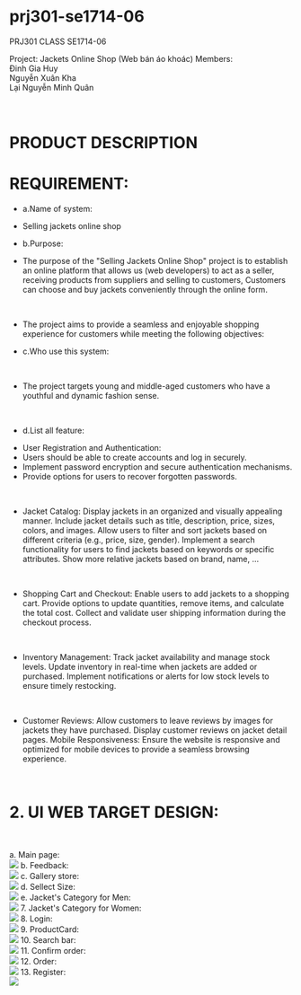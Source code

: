 # prj301-se1714-06

PRJ301 CLASS SE1714-06

Project: Jackets Online Shop (Web bán áo khoác)
Members: <br>
Đinh Gia Huy <br>
Nguyễn Xuân Kha <br>
Lại Nguyễn Minh Quân <br>
		<br></br>

# PRODUCT DESCRIPTION

# REQUIREMENT:
* a.Name of system:
 + Selling jackets online shop

* b.Purpose: 
+ The purpose of the "Selling Jackets Online Shop" project is to establish an online platform that allows us (web developers) to act as a seller, receiving products from suppliers and selling to customers, Customers can choose and buy jackets conveniently through the online form. 
<br>

+ The project aims to provide a seamless and enjoyable shopping experience for customers while meeting the following objectives:
* c.Who use this system: 
<br>

+  The project targets young and middle-aged customers who have a youthful and dynamic fashion sense.
<br>

* d.List all feature:
+ User Registration and Authentication: <br>
+ Users should be able to create accounts and log in securely. <br>
+ Implement password encryption and secure authentication mechanisms. <br>
+ Provide options for users to recover forgotten passwords. <br>
<br>

* Jacket Catalog:
Display jackets in an organized and visually appealing manner.
Include jacket details such as title, description, price, sizes, colors, and images.
Allow users to filter and sort jackets based on different criteria (e.g., price, size, gender).
Implement a search functionality for users to find jackets based on keywords or specific attributes.
Show more relative jackets based on brand, name, …
<br>

* Shopping Cart and Checkout:
Enable users to add jackets to a shopping cart.
Provide options to update quantities, remove items, and calculate the total cost.
Collect and validate user shipping information during the checkout process.
<br>

* Inventory Management:
Track jacket availability and manage stock levels.
Update inventory in real-time when jackets are added or purchased.
Implement notifications or alerts for low stock levels to ensure timely restocking.
<br>

* Customer Reviews:
Allow customers to leave reviews by images for jackets they have purchased.
Display customer reviews on jacket detail pages.
Mobile Responsiveness:
Ensure the website is responsive and optimized for mobile devices to provide a seamless browsing experience.
<br>

# 2. UI WEB TARGET DESIGN:
<br>

a.	 Main page:<br>
<img src="./GUI assignment/Base.png">
b.   Feedback:<br>
<img src="./GUI assignment/Feedback - xem xét thay đổi cần thêm feedback detail card.png">
c.   Gallery store:<br>
<img src="./GUI assignment/Gallery - cần thêm 1 bản có sản phẩm để cho thầy thấy.png">
d.   Sellect Size:<br>
<img src="./GUI assignment/Gợi ý chọn size.png">
e.   Jacket's Category for Men:<br>
<img src="./GUI assignment/Jacket's Category - Jackets for men.png">
7.   Jacket's Category for Women:<br>
<img src="./GUI assignment/Jacket's Category - Jackets for women.png">
8.   Login:<br>
<img src="./GUI assignment/Login.png">
9.   ProductCard:<br>
<img src="./GUI assignment/ProductCard details.png">
10.  Search bar:<br>
<img src="./GUI assignment/SearchBar.png">
11.  Confirm order:<br>
<img src="./GUI assignment/confirm order.png">
12. Order:<br>
<img src="./GUI assignment/order.png">
13. Register:<br>
<img src="./GUI assignment/register.png">
